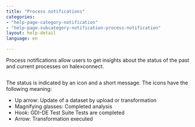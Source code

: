 ```yaml
---
title: "Process notifications"
categories:
- "help-page-category-notification"
- "help-page-subcategory-notification-process-notification"
layout: help-detail
language: en

---
```


Process notifications allow users to get insights about the status of the past and current processes on hale»connect. 

<img src="images/help/process-notification-icons.png" alt="" title="Darstellungs-Dienste publizieren" class="img-responsive img-inline-help"/>

The status is indicated by an icon and a short message. The icons have the following meaning: 

* Up arrow: Update of a dataset by upload or transformation
* Magnifying glasses: Completed analysis
* Hook: GDI-DE Test Suite Tests are completed
* Arrow: Transformation executed